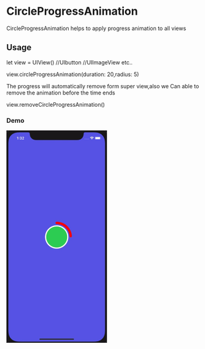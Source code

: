 # CircleProgressAnimation
CircleProgressAnimation helps to apply progress animation to all views

## Usage
let view = UIView() //UIbutton //UIImageView etc..

view.circleProgressAnimation(duration: 20,radius: 5)

The progress will automatically remove form super view,also we Can able to remove the animation before the time ends

view.removeCircleProgressAnimation()

### Demo
![Alt text](video-to-gif-converter.gif)
